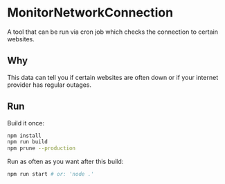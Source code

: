 # MonitorNetworkConnection

A tool that can be run via cron job which checks the connection to certain websites.

## Why

This data can tell you if certain websites are often down or if your internet provider has regular outages.

## Run

Build it once:

```sh
npm install
npm run build
npm prune --production
```

Run as often as you want after this build:

```sh
npm run start # or: 'node .'
```
